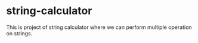 # string-calculator
This is project of string calculator where we can perform multiple operation on strings.
